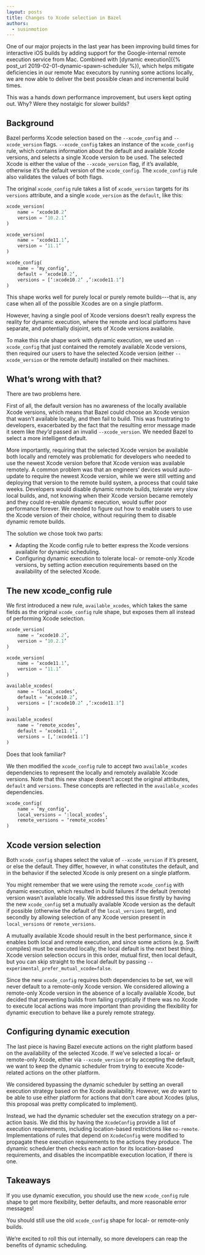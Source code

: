 ```yaml
---
layout: posts
title: Changes to Xcode selection in Bazel
authors:
  - susinmotion
---
```


One of our major projects in the last year has been improving build times for interactive iOS builds by adding support for the Google-internal remote execution service from Mac. Combined with [dynamic execution]({% post_url 2019-02-01-dynamic-spawn-scheduler %}), which helps mitigate deficiencies in our remote Mac executors by running some actions locally, we are now able to deliver the best possible clean and incremental build times.

This was a hands down performance improvement, but users kept opting out. Why? Were they nostalgic for slower builds?

## Background
Bazel performs Xcode selection based on the `--xcode_config` and `--xcode_version` flags. `--xcode_config` takes an instance of the `xcode_config` rule, which contains information about the default and available Xcode versions, and selects a single Xcode version to be used. The selected Xcode is either the value of the `--xcode_version` flag, if it’s available, otherwise it’s the default version of the `xcode_config`. The `xcode_config` rule also validates the values of both flags.

The original `xcode_config` rule takes a list of `xcode_version` targets for its `versions` attribute, and a single `xcode_version` as the `default`, like this:

```python
xcode_version(
    name = ‘xcode10.2’
    version = ‘10.2.1’
)

xcode_version(
    name = ‘xcode11.1’,
    version = ‘11.1’
)

xcode_config(
    name = ‘my_config’,
    default = ‘xcode10.2’,
    versions = [‘:xcode10.2’ ,’:xcode11.1’]
)
```

This shape works well for purely local or purely remote builds---that is, any case when all of the possible Xcodes are on a single platform.

However, having a single pool of Xcode versions doesn’t really express the reality for dynamic execution, where the remote and local platforms have separate, and potentially disjoint, sets of Xcode versions available. 

To make this rule shape work with dynamic execution, we used an `--xcode_config` that just contained the remotely available Xcode versions, then required our users to have the selected Xcode version (either `--xcode_version` or the remote default) installed on their machines.
## What’s wrong with that?
There are two problems here. 

First of all, the default version has no awareness of the locally available Xcode versions, which means that Bazel could choose an Xcode version that wasn’t available locally, and then fail to build. This was frustrating to developers, exacerbated by the fact that the resulting error message made it seem like *they’d* passed an invalid `--xcode_version`. We needed Bazel to select a more intelligent default.

More importantly, requiring that the selected Xcode version be available both locally and remotely was problematic for developers who needed to use the newest Xcode version before that Xcode version was available remotely. A common problem was that an engineers’ devices would auto-update to require the newest Xcode version, while we were still vetting and deploying that version to the remote build system, a process that could take weeks. Developers would disable dynamic remote builds, tolerate very slow local builds, and, not knowing when their Xcode version became remotely and they could re-enable dynamic execution, would suffer poor performance forever. We needed to figure out how to enable users to use the Xcode version of their choice, without requiring them to disable dynamic remote builds.

The solution we chose took two parts:
*  Adapting the Xcode config rule to better express the Xcode versions available for dynamic scheduling.
*  Configuring dynamic execution to tolerate local- or remote-only Xcode versions, by setting action execution requirements based on the availability of the selected Xcode.
## The new xcode_config rule
We first introduced a new rule, `available_xcodes`, which takes the same fields as the original `xcode_config` rule shape, but exposes them all instead of performing Xcode selection. 
 
```python
xcode_version(
    name = ‘xcode10.2’,
    version = ‘10.2.1’
)

xcode_version(
    name = ‘xcode11.1’,
    version = ‘11.1’
)

available_xcodes(
    name = ‘local_xcodes’,
    default = ‘xcode10.2’,
    versions = [‘:xcode10.2’ ,’:xcode11.1’]
)

available_xcodes(
    name = ‘remote_xcodes’,
    default = ‘xcode11.1’,
    versions = [,’:xcode11.1’]
)
```

Does that look familiar?


We then modified the `xcode_config` rule to accept two `available_xcodes` dependencies to represent the locally and remotely available Xcode versions. Note that this new shape doesn’t accept the original attributes, `default` and `versions`. These concepts are reflected in the `available_xcodes` dependencies.

```python
xcode_config(
    name = ‘my_config’,
    local_versions = ‘:local_xcodes’,
    remote_versions = ‘remote_xcodes’
)
```
## Xcode version selection
Both `xcode_config` shapes select the value of `--xcode_version` if it’s present, or else the default. They differ, however, in what constitutes the default, and in the behavior if the selected Xcode is only present on a single platform.

You might remember that we were using the remote `xcode_config` with dynamic execution, which resulted in build failures if the default (remote) version wasn’t available locally. We addressed this issue firstly by having the new `xcode_config` set a mutually available Xcode version as the default if possible (otherwise the default of the `local_versions` target), and secondly by allowing selection of any Xcode version present in `local_versions` or `remote_versions`.

A mutually available Xcode should result in the best performance, since it enables both local and remote execution, and since some actions (e.g. Swift compiles) must be executed locally, the local default is the next best thing. Xcode version selection occurs in this order, mutual first, then local default, but you can skip straight to the local default by passing `--experimental_prefer_mutual_xcode=false`.

Since the new `xcode_config` requires both dependencies to be set, we will never default to a remote-only Xcode version. We considered allowing a remote-only Xcode version in the absence of a locally available Xcode, but decided that preventing builds from failing cryptically if there was no Xcode to execute local actions was more important than providing the flexibility for dynamic execution to behave like a purely remote strategy.
## Configuring dynamic execution
The last piece is having Bazel execute actions on the right platform based on the availability of the selected Xcode. If we’ve selected a local- or remote-only Xcode, either via `--xcode_version` or by accepting the default, we want to keep the dynamic scheduler from trying to execute Xcode-related actions on the other platform. 

We considered bypassing the dynamic scheduler by setting an overall execution strategy based on the Xcode availability. However, we *do* want to be able to use either platform for actions that don’t care about Xcodes (plus, this proposal was pretty complicated to implement). 

Instead, we had the dynamic scheduler set the execution strategy on a per-action basis. We did this by having the `XcodeConfig` provide a list of execution requirements, including location-based restrictions like `no-remote`. Implementations of rules that depend on `XcodeConfig` were modified to propagate these execution requirements to the actions they produce. The dynamic scheduler then checks each action for its location-based requirements, and disables the incompatible execution location, if there is one. 
## Takeaways
If you use dynamic execution, you should use the new `xcode_config` rule shape to get more flexibility, better defaults, and more reasonable error messages!

You should still use the old `xcode_config` shape for local- or remote-only builds.

We’re excited to roll this out internally, so more developers can reap the benefits of dynamic scheduling.
